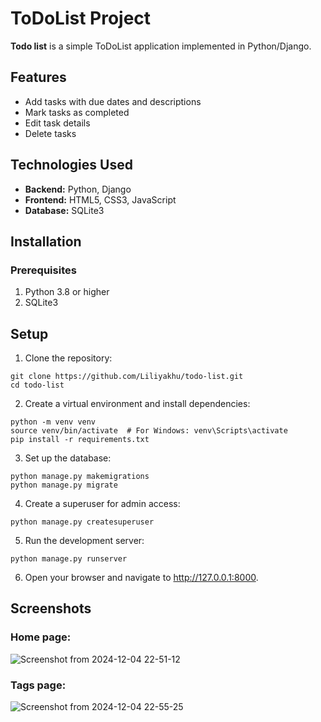# ToDoList Project

**Todo list** is a simple ToDoList application implemented in Python/Django.


## Features
+ Add tasks with due dates and descriptions
+ Mark tasks as completed
+ Edit task details
+ Delete tasks

## Technologies Used
+ **Backend:** Python, Django
+ **Frontend:** HTML5, CSS3, JavaScript
+ **Database:** SQLite3

## Installation
### Prerequisites
1. Python 3.8 or higher
2. SQLite3

## Setup
1. Clone the repository:
```
git clone https://github.com/Liliyakhu/todo-list.git
cd todo-list
```
2. Create a virtual environment and install dependencies:
```
python -m venv venv
source venv/bin/activate  # For Windows: venv\Scripts\activate
pip install -r requirements.txt
```
3. Set up the database:
```
python manage.py makemigrations
python manage.py migrate
```
4. Create a superuser for admin access:
```
python manage.py createsuperuser
```
5. Run the development server:
```
python manage.py runserver
```
6. Open your browser and navigate to http://127.0.0.1:8000.


## Screenshots

### Home page:
![Screenshot from 2024-12-04 22-51-12](https://github.com/Liliyakhu/todo-list/pull/1#issue-2782667972)
### Tags page:
![Screenshot from 2024-12-04 22-55-25](https://github.com/user-attachments/assets/d54dbd9b-b469-4455-9212-72cbfe21034f)
